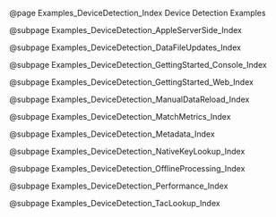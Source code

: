 @page Examples_DeviceDetection_Index Device Detection Examples

@subpage Examples_DeviceDetection_AppleServerSide_Index

@subpage Examples_DeviceDetection_DataFileUpdates_Index

@subpage Examples_DeviceDetection_GettingStarted_Console_Index 

@subpage Examples_DeviceDetection_GettingStarted_Web_Index 

@subpage Examples_DeviceDetection_ManualDataReload_Index

@subpage Examples_DeviceDetection_MatchMetrics_Index

@subpage Examples_DeviceDetection_Metadata_Index

@subpage Examples_DeviceDetection_NativeKeyLookup_Index

@subpage Examples_DeviceDetection_OfflineProcessing_Index

@subpage Examples_DeviceDetection_Performance_Index

@subpage Examples_DeviceDetection_TacLookup_Index